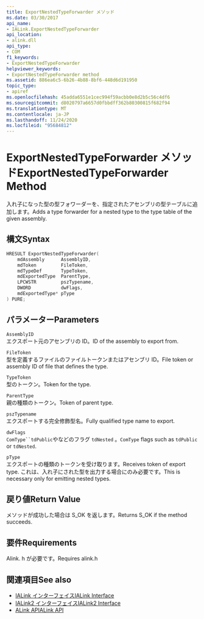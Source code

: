 ```yaml
---
title: ExportNestedTypeForwarder メソッド
ms.date: 03/30/2017
api_name:
- IALink.ExportNestedTypeForwarder
api_location:
- alink.dll
api_type:
- COM
f1_keywords:
- ExportNestedTypeForwarder
helpviewer_keywords:
- ExportNestedTypeForwarder method
ms.assetid: 886ea6c5-6b26-4b88-8bf6-448d6d191950
topic_type:
- apiref
ms.openlocfilehash: 45adda6551e1cec994f59acbb0e8d2b5c56c4df6
ms.sourcegitcommit: d8020797a6657d0fbbdff362b80300815f682f94
ms.translationtype: MT
ms.contentlocale: ja-JP
ms.lasthandoff: 11/24/2020
ms.locfileid: "95684812"
---
```

# <a name="exportnestedtypeforwarder-method"></a><span data-ttu-id="cec10-102">ExportNestedTypeForwarder メソッド</span><span class="sxs-lookup"><span data-stu-id="cec10-102">ExportNestedTypeForwarder Method</span></span>

<span data-ttu-id="cec10-103">入れ子になった型の型フォワーダーを、指定されたアセンブリの型テーブルに追加します。</span><span class="sxs-lookup"><span data-stu-id="cec10-103">Adds a type forwarder for a nested type to the type table of the given assembly.</span></span>  
  
## <a name="syntax"></a><span data-ttu-id="cec10-104">構文</span><span class="sxs-lookup"><span data-stu-id="cec10-104">Syntax</span></span>  
  
```cpp  
HRESULT ExportNestedTypeForwarder(  
    mdAssembly      AssemblyID,  
    mdToken         FileToken,  
    mdTypeDef       TypeToken,  
    mdExportedType  ParentType,  
    LPCWSTR         pszTypename,  
    DWORD           dwFlags,  
    mdExportedType* pType  
) PURE;  
```  
  
## <a name="parameters"></a><span data-ttu-id="cec10-105">パラメーター</span><span class="sxs-lookup"><span data-stu-id="cec10-105">Parameters</span></span>  

 `AssemblyID`  
 <span data-ttu-id="cec10-106">エクスポート元のアセンブリの ID。</span><span class="sxs-lookup"><span data-stu-id="cec10-106">ID of the assembly to export from.</span></span>  
  
 `FileToken`  
 <span data-ttu-id="cec10-107">型を定義するファイルのファイルトークンまたはアセンブリ ID。</span><span class="sxs-lookup"><span data-stu-id="cec10-107">File token or assembly ID of file that defines the type.</span></span>  
  
 `TypeToken`  
 <span data-ttu-id="cec10-108">型のトークン。</span><span class="sxs-lookup"><span data-stu-id="cec10-108">Token for the type.</span></span>  
  
 `ParentType`  
 <span data-ttu-id="cec10-109">親の種類のトークン。</span><span class="sxs-lookup"><span data-stu-id="cec10-109">Token of parent type.</span></span>  
  
 `pszTypename`  
 <span data-ttu-id="cec10-110">エクスポートする完全修飾型名。</span><span class="sxs-lookup"><span data-stu-id="cec10-110">Fully qualified type name to export.</span></span>  
  
 `dwFlags`  
 <span data-ttu-id="cec10-111">`ComType``tdPublic`やなどのフラグ `tdNested` 。</span><span class="sxs-lookup"><span data-stu-id="cec10-111">`ComType` flags such as `tdPublic` or `tdNested`.</span></span>  
  
 `pType`  
 <span data-ttu-id="cec10-112">エクスポートの種類のトークンを受け取ります。</span><span class="sxs-lookup"><span data-stu-id="cec10-112">Receives token of export type.</span></span> <span data-ttu-id="cec10-113">これは、入れ子にされた型を出力する場合にのみ必要です。</span><span class="sxs-lookup"><span data-stu-id="cec10-113">This is necessary only for emitting nested types.</span></span>  
  
## <a name="return-value"></a><span data-ttu-id="cec10-114">戻り値</span><span class="sxs-lookup"><span data-stu-id="cec10-114">Return Value</span></span>  

 <span data-ttu-id="cec10-115">メソッドが成功した場合は S_OK を返します。</span><span class="sxs-lookup"><span data-stu-id="cec10-115">Returns S_OK if the method succeeds.</span></span>  
  
## <a name="requirements"></a><span data-ttu-id="cec10-116">要件</span><span class="sxs-lookup"><span data-stu-id="cec10-116">Requirements</span></span>  

 <span data-ttu-id="cec10-117">Alink. h が必要です。</span><span class="sxs-lookup"><span data-stu-id="cec10-117">Requires alink.h</span></span>  
  
## <a name="see-also"></a><span data-ttu-id="cec10-118">関連項目</span><span class="sxs-lookup"><span data-stu-id="cec10-118">See also</span></span>

- [<span data-ttu-id="cec10-119">IALink インターフェイス</span><span class="sxs-lookup"><span data-stu-id="cec10-119">IALink Interface</span></span>](ialink-interface.md)
- [<span data-ttu-id="cec10-120">IALink2 インターフェイス</span><span class="sxs-lookup"><span data-stu-id="cec10-120">IALink2 Interface</span></span>](ialink2-interface.md)
- [<span data-ttu-id="cec10-121">ALink API</span><span class="sxs-lookup"><span data-stu-id="cec10-121">ALink API</span></span>](index.md)

